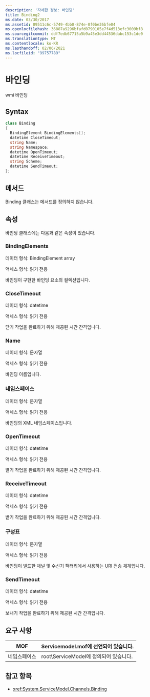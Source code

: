```yaml
---
description: '자세한 정보: 바인딩'
title: Binding2
ms.date: 03/30/2017
ms.assetid: 09511c6c-5749-4bb0-874e-0f0be36bfe04
ms.openlocfilehash: 36887a9296bfafd0790105e7f4d513efc3009bf8
ms.sourcegitcommit: ddf7edb67715a5b9a45e3dd44536dabc153c1de0
ms.translationtype: MT
ms.contentlocale: ko-KR
ms.lasthandoff: 02/06/2021
ms.locfileid: "99757789"
---
```

# <a name="binding"></a>바인딩

wmi 바인딩  
  
## <a name="syntax"></a>Syntax  
  
```csharp
class Binding  
{  
  BindingElement BindingElements[];  
  datetime CloseTimeout;  
  string Name;  
  string Namespace;  
  datetime OpenTimeout;  
  datetime ReceiveTimeout;  
  string Scheme;  
  datetime SendTimeout;  
};  
```  
  
## <a name="methods"></a>메서드  

 Binding 클래스는 메서드를 정의하지 않습니다.  
  
## <a name="properties"></a>속성  

 바인딩 클래스에는 다음과 같은 속성이 있습니다.  
  
### <a name="bindingelements"></a>BindingElements  

 데이터 형식: BindingElement array  
  
 액세스 형식: 읽기 전용  
  
 바인딩이 구현한 바인딩 요소의 컬렉션입니다.  
  
### <a name="closetimeout"></a>CloseTimeout  

 데이터 형식: datetime  
  
 액세스 형식: 읽기 전용  
  
 닫기 작업을 완료하기 위해 제공된 시간 간격입니다.  
  
### <a name="name"></a>Name  

 데이터 형식: 문자열  
  
 액세스 형식: 읽기 전용  
  
 바인딩 이름입니다.  
  
### <a name="namespace"></a>네임스페이스  

 데이터 형식: 문자열  
  
 액세스 형식: 읽기 전용  
  
 바인딩의 XML 네임스페이스입니다.  
  
### <a name="opentimeout"></a>OpenTimeout  

 데이터 형식: datetime  
  
 액세스 형식: 읽기 전용  
  
 열기 작업을 완료하기 위해 제공된 시간 간격입니다.  
  
### <a name="receivetimeout"></a>ReceiveTimeout  

 데이터 형식: datetime  
  
 액세스 형식: 읽기 전용  
  
 받기 작업을 완료하기 위해 제공된 시간 간격입니다.  
  
### <a name="scheme"></a>구성표  

 데이터 형식: 문자열  
  
 액세스 형식: 읽기 전용  
  
 바인딩이 빌드한 채널 및 수신기 팩터리에서 사용하는 URI 전송 체계입니다.  
  
### <a name="sendtimeout"></a>SendTimeout  

 데이터 형식: datetime  
  
 액세스 형식: 읽기 전용  
  
 보내기 작업을 완료하기 위해 제공된 시간 간격입니다.  
  
## <a name="requirements"></a>요구 사항  
  
|MOF|Servicemodel.mof에 선언되어 있습니다.|  
|---------|-----------------------------------|  
|네임스페이스|root\ServiceModel에 정의되어 있습니다.|  
  
## <a name="see-also"></a>참고 항목

- <xref:System.ServiceModel.Channels.Binding>
